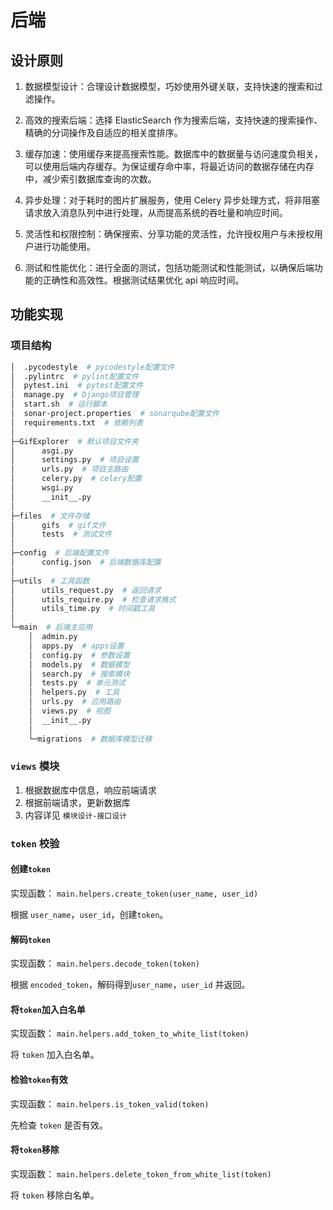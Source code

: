 # 后端

## 设计原则

1. 数据模型设计：合理设计数据模型，巧妙使用外键关联，支持快速的搜索和过滤操作。

2. 高效的搜索后端：选择 ElasticSearch 作为搜索后端，支持快速的搜索操作、精确的分词操作及自适应的相关度排序。

3. 缓存加速：使用缓存来提高搜索性能。数据库中的数据量与访问速度负相关，可以使用后端内存缓存。为保证缓存命中率，将最近访问的数据存储在内存中，减少索引数据库查询的次数。

4. 异步处理：对于耗时的图片扩展服务，使用 Celery 异步处理方式，将非阻塞请求放入消息队列中进行处理，从而提高系统的吞吐量和响应时间。

5. 灵活性和权限控制：确保搜索、分享功能的灵活性，允许授权用户与未授权用户进行功能使用。

6. 测试和性能优化：进行全面的测试，包括功能测试和性能测试，以确保后端功能的正确性和高效性。根据测试结果优化 api 响应时间。

## 功能实现

### 项目结构

```bash
│  .pycodestyle  # pycodestyle配置文件
│  .pylintrc  # pylint配置文件
│  pytest.ini  # pytest配置文件
│  manage.py  # Django项目管理
│  start.sh  # 运行脚本
│  sonar-project.properties  # sonarqube配置文件
│  requirements.txt  # 依赖列表  
│
├─GifExplorer  # 默认项目文件夹
│      asgi.py
│      settings.py  # 项目设置
│      urls.py  # 项目主路由
│      celery.py  # celery配置
│      wsgi.py
│      __init__.py
│
├─files  # 文件存储
│      gifs  # gif文件
│      tests  # 测试文件
│
├─config  # 后端配置文件
│      config.json  # 后端数据库配置
│
├─utils  # 工具函数
│      utils_request.py  # 返回请求
│      utils_require.py  # 检查请求格式
│      utils_time.py  # 时间戳工具
│
└─main  # 后端主应用
    │  admin.py
    │  apps.py  # apps设置
    │  config.py  # 参数设置
    │  models.py  # 数据模型
    │  search.py  # 搜索模块
    │  tests.py  # 单元测试
    │  helpers.py  # 工具
    │  urls.py  # 应用路由
    │  views.py  # 视图
    │  __init__.py
    │
    └─migrations  # 数据库模型迁移
```

### `views` 模块

1. 根据数据库中信息，响应前端请求
2. 根据前端请求，更新数据库
3. 内容详见 `模块设计-接口设计`

### `token` 校验

#### 创建`token`

实现函数： `main.helpers.create_token(user_name, user_id)`

根据 `user_name`，`user_id`，创建`token`。

#### 解码`token`

实现函数： `main.helpers.decode_token(token)`

根据 `encoded_token`，解码得到`user_name`，`user_id` 并返回。

#### 将`token`加入白名单

实现函数： `main.helpers.add_token_to_white_list(token)`

将 `token` 加入白名单。

#### 检验`token`有效

实现函数： `main.helpers.is_token_valid(token)`

先检查 `token` 是否有效。

#### 将`token`移除

实现函数： `main.helpers.delete_token_from_white_list(token)`

将 `token` 移除白名单。
